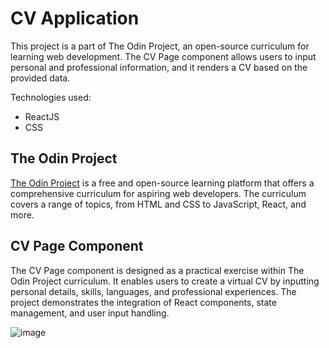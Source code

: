 # CV Application
This project is a part of The Odin Project, an open-source curriculum for learning web development. The CV Page component allows users to input personal and professional information, and it renders a CV based on the provided data.

Technologies used:
- ReactJS
- CSS

## The Odin Project

[The Odin Project](https://www.theodinproject.com/) is a free and open-source learning platform that offers a comprehensive curriculum for aspiring web developers. The curriculum covers a range of topics, from HTML and CSS to JavaScript, React, and more.


## CV Page Component

The CV Page component is designed as a practical exercise within The Odin Project curriculum. It enables users to create a virtual CV by inputting personal details, skills, languages, and professional experiences. The project demonstrates the integration of React components, state management, and user input handling.

![image](https://github.com/Fadilix/cv-application/assets/121851593/c1324e7e-4e3d-4ae6-be97-238f082b1401)
